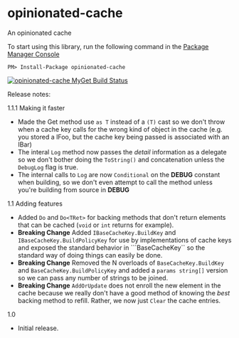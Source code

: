 opinionated-cache
=================

An opinionated cache

To start using this library, run the following command in the [Package Manager Console](http://docs.nuget.org/docs/start-here/using-the-package-manager-console)

    PM> Install-Package opinionated-cache

[![opinionated-cache MyGet Build Status](https://www.myget.org/BuildSource/Badge/opinionated-cache?identifier=7067f82c-0d7b-4440-aef6-4650fd8e9e04)](https://www.myget.org/)

Release notes:

1.1.1 Making it faster
 * Made the Get method use ```as T``` instead of a ```(T)``` cast so we don't throw when a cache key calls for the wrong kind of object in the cache (e.g. you stored a IFoo, but the cache key being passed is associated with an IBar)
 * The interal ```Log``` method now passes the _detail_ information as a delegate so we don't bother doing the ```ToString()``` and concatenation unless the ```DebugLog``` flag is true.
 * The internal calls to ```Log``` are now ```Conditional``` on the **DEBUG** constant when building, so we don't even attempt to call the method unless you're building from source in **DEBUG**

1.1 Adding features
 * Added ```Do``` and ```Do<TRet>``` for backing methods that don't return elements that can be cached (```void``` or ```int``` returns for example).
 * **Breaking Change** Added ```IBaseCacheKey.BuildKey``` and ```IBaseCacheKey.BuildPolicyKey``` for use by implementations of cache keys and exposed the standard behavior in ```BaseCacheKey`` so the standard way of doing things can easily be done.
 * **Breaking Change** Removed the N overloads of ```BaseCacheKey.BuildKey``` and ```BaseCacheKey.BuildPolicyKey``` and added a ```params string[]``` version so we can pass any number of strings to be joined.
 * **Breaking Change** ```AddOrUpdate``` does not enroll the new element in the cache  because we really don't have a good method of knowing the _best_ backing method to refill. Rather, we now just ```Clear``` the cache entries.
  
1.0
  * Initial release.
